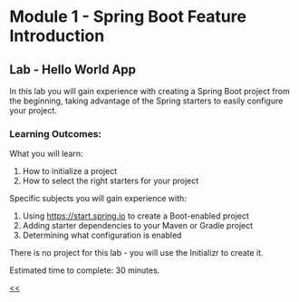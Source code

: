 # Module 1 - Spring Boot Feature Introduction
## Lab - Hello World App
In this lab you will gain experience with creating a Spring Boot project from the beginning, taking advantage of the Spring starters to easily configure your project.

### Learning Outcomes:
What you will learn:
1. How to initialize a project
2. How to select the right starters for your project

Specific subjects you will gain experience with:
1. Using https://start.spring.io to create a Boot-enabled project
2. Adding starter dependencies to your Maven or Gradle project
3. Determining what configuration is enabled

There is no project for this lab - you will use the Initializr to create it.

Estimated time to complete: 30 minutes.

[<<](../README.md)
